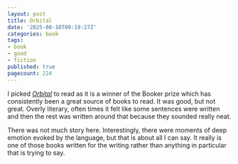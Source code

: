 ```yaml
---
layout: post
title: Orbital
date: '2025-08-10T09:19:27Z'
categories: book
tags:
- book
- good
- fiction
published: true
pagecount: 224
---
```


 I picked [*Orbital*][book-amaz] to read as it is a winner of the Booker prize which has
 consistently been a great source of books to read. It was good, but not great. Overly literary,
 often times it felt like some sentences were written and then the rest was written around that
 because they sounded really neat.

 There was not much story here. Interestingly, there were moments of deep emotion evoked by the
 language, but that is about all I can say. It really is one of those books written for the writing
 rather than anything in particular that is trying to say.

[book-amaz]:      https://www.amazon.com/Orbital-Samantha-Harvey/dp/0802161545
